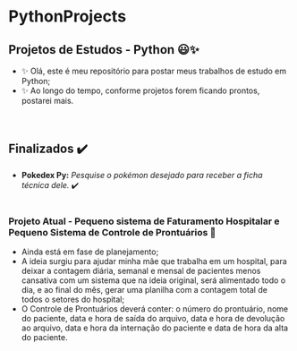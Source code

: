 # PythonProjects 
## Projetos de Estudos - Python 😃✨
- ✨ Olá, este é meu repositório para postar meus trabalhos de estudo em Python;
- ✨ Ao longo do tempo, conforme projetos forem ficando prontos, postarei mais.
<br><br><br>

## Finalizados ✔️
- <b>Pokedex Py:</b> <em>Pesquise o pokémon desejado para receber a ficha técnica dele.</em> ✔️
<br><br>

### Projeto Atual - Pequeno sistema de Faturamento Hospitalar e Pequeno Sistema de Controle de Prontuários 🔨
- Ainda está em fase de planejamento; 
- A ideia surgiu para ajudar minha mãe que trabalha em um hospital, para deixar a contagem diária, semanal e mensal de pacientes menos cansativa com um sistema que na ideia original, será alimentado todo o dia, e ao final do mês, gerar uma planilha com a contagem total de todos o setores do hospital;
- O Controle de Prontuários deverá conter: o número do prontuário, nome do paciente, data e hora de saída do arquivo, data e hora de devolução ao arquivo, data e hora da internação do paciente e data de hora da alta do paciente.
